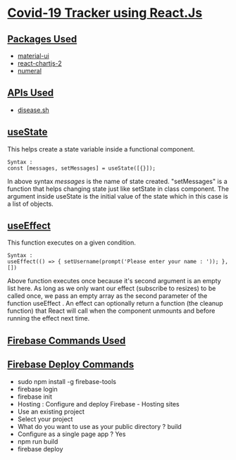 # **[Covid-19 Tracker using React.Js]()**

## **[Packages Used]()**

- [material-ui](https://material-ui.com/)
- [react-chartjs-2](https://www.npmjs.com/package/react-chartjs-2)
- [numeral](https://www.npmjs.com/package/numeral)

## **[APIs Used]()**

- [disease.sh](https://disease.sh/docs/#/COVID-19%3A%20Worldometers/get_v3_covid_19_countries)

## **[useState]()**

This helps create a state variable inside a functional component.

```
Syntax :
const [messages, setMessages] = useState([{}]);
```

In above syntax _messages_ is the name of state created. "setMessages" is a function that helps changing state just like setState in class component. The argument inside useState is the initial value of the state which in this case is a list of objects.

## **[useEffect](https://medium.com/trabe/react-useeffect-hook-44d8aa7cccd0)**

This function executes on a given condition.

```
Syntax :
useEffect(() => { setUsername(prompt('Please enter your name : ')); }, [])
```

Above function executes once because it's second argument is an empty list here. As long as we only want our effect (subscribe to resizes) to be called once, we pass an empty array as the second parameter of the function useEffect . An effect can optionally return a function (the cleanup function) that React will call when the component unmounts and before running the effect next time.

## **[Firebase Commands Used]()**

## **[Firebase Deploy Commands]()**

- sudo npm install -g firebase-tools
- firebase login
- firebase init
- Hosting : Configure and deploy Firebase - Hosting sites
- Use an existing project
- Select your project
- What do you want to use as your public directory ? build
- Configure as a single page app ? Yes
- npm run build
- firebase deploy
